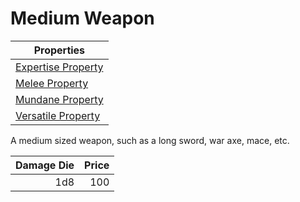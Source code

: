 # Medium Weapon

| Properties                                                              |
| ----------------------------------------------------------------------- |
| [Expertise Property](../../Weapon%20Properties/Expertise%20Property.md) |
| [Melee Property](../../Weapon%20Properties/Melee%20Property.md)         |
| [Mundane Property](../../Material%20Properties/Mundane%20Property.md)   |
| [Versatile Property](../../Weapon%20Properties/Versatile%20Property.md) |

A medium sized weapon, such as a long sword, war axe, mace, etc.

| Damage Die | Price |
| ---------: | ----: |
|        1d8 |   100 |
